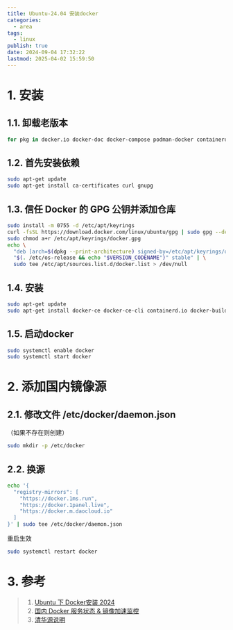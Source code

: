 ```yaml
---
title: Ubuntu-24.04 安装docker
categories:
  - area
tags:
  - linux
publish: true
date: 2024-09-04 17:32:22
lastmod: 2025-04-02 15:59:50
---
```

# 1. 安装

## 1.1. 卸载老版本

```bash
for pkg in docker.io docker-doc docker-compose podman-docker containerd runc; do sudo apt-get remove $pkg; done
```



## 1.2. 首先安装依赖

```bash
sudo apt-get update
sudo apt-get install ca-certificates curl gnupg
```



## 1.3. 信任 Docker 的 GPG 公钥并添加仓库

```bash
sudo install -m 0755 -d /etc/apt/keyrings
curl -fsSL https://download.docker.com/linux/ubuntu/gpg | sudo gpg --dearmor -o /etc/apt/keyrings/docker.gpg
sudo chmod a+r /etc/apt/keyrings/docker.gpg
echo \
  "deb [arch=$(dpkg --print-architecture) signed-by=/etc/apt/keyrings/docker.gpg] https://mirrors.tuna.tsinghua.edu.cn/docker-ce/linux/ubuntu \
  "$(. /etc/os-release && echo "$VERSION_CODENAME")" stable" | \
  sudo tee /etc/apt/sources.list.d/docker.list > /dev/null
```



## 1.4. 安装

```bash
sudo apt-get update
sudo apt-get install docker-ce docker-ce-cli containerd.io docker-buildx-plugin docker-compose-plugin	
```



## 1.5. 启动docker

```bash
sudo systemctl enable docker
sudo systemctl start docker
```



# 2. 添加国内镜像源


## 2.1. 修改文件 /etc/docker/daemon.json

（如果不存在则创建）

```bash
sudo mkdir -p /etc/docker
```



## 2.2. 换源

```bash
echo '{
  "registry-mirrors": [
    "https://docker.1ms.run",
    "https://docker.1panel.live",
    "https://docker.m.daocloud.io"
  ]
}' | sudo tee /etc/docker/daemon.json
```

重启生效

```bash
sudo systemctl restart docker
```

# 3. 参考

> 1. [Ubuntu 下 Docker安装 2024](https://blog.csdn.net/tiffany_263/article/details/140288631)
> 2. [国内 Docker 服务状态 & 镜像加速监控](https://status.1panel.top/status/docker)
> 3. [清华源说明](https://mirrors.tuna.tsinghua.edu.cn/help/docker-ce/)

